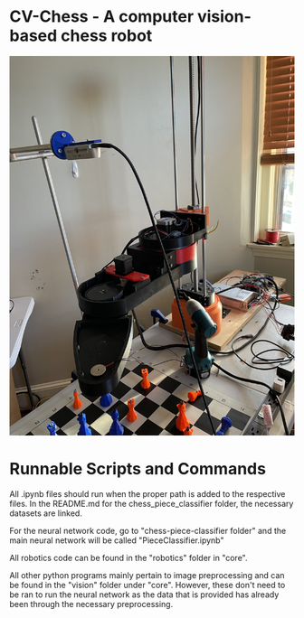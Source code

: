 # CV-Chess - A computer vision-based chess robot
![alt text](https://github.com/jmarangola/cv-chess/blob/main/IMG_1830.jpg?raw=true)

# Runnable Scripts and Commands 
All .ipynb files should run when the proper path is added to the respective files. In the README.md for the chess_piece_classifier folder, the necessary datasets are linked.  

For the neural network code, go to "chess-piece-classifier folder" and the main neural network will be called "PieceClassifier.ipynb"

All robotics code can be found in the "robotics" folder in "core". 

All other python programs mainly pertain to image preprocessing and can be found in the "vision" folder under "core". However, these don't need to be ran to run the neural network as the data that is provided has already been through the necessary preprocessing. 
